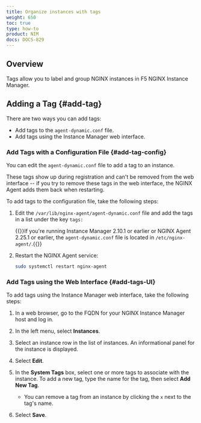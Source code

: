 ```yaml
---
title: Organize instances with tags
weight: 650
toc: true
type: how-to
product: NIM
docs: DOCS-829
---
```


## Overview

Tags allow you to label and group NGINX instances in F5 NGINX Instance Manager.

## Adding a Tag {#add-tag}

There are two ways you can add tags:

- Add tags to the `agent-dynamic.conf` file.
- Add tags using the Instance Manager web interface.

### Add Tags with a Configuration File {#add-tag-config}

You can edit the `agent-dynamic.conf` file to add a tag to an instance.

These tags show up during registration and can't be removed from the web interface -- if you try to remove these tags in the web interface, the NGINX Agent adds them back when restarting.

To add tags to the configuration file, take the following steps:

1. Edit the `/var/lib/nginx-agent/agent-dynamic.conf` file and add the tags in a list under the key `tags:` <!-- get new nginx-agent.conf example -->

    {{<note>}}If you're running Instance Manager 2.10.1 or earlier or NGINX Agent 2.25.1 or earlier, the `agent-dynamic.conf` file is located in `/etc/nginx-agent/`.{{</note>}}

2. Restart the NGINX Agent service:

    ```bash
    sudo systemctl restart nginx-agent
    ```

### Add Tags using the Web Interface {#add-tags-UI}

To add tags using the Instance Manager web interface, take the following steps:

1. In a web browser, go to the FQDN for your NGINX Instance Manager host and log in.

1. In the left menu, select **Instances**.

1. Select an instance row in the list of instances. An informational panel for the instance is displayed.

1. Select **Edit**.

1. In the **System Tags** box, select one or more tags to associate with the instance. To add a new tag, type the name for the tag, then select **Add New Tag**.

   - You can remove a tag from an instance by clicking the `x` next to the tag's   name.

1. Select **Save**.
